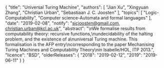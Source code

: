 {
    "title": "Universal Turing Machine",
    "authors": [
        "Jian Xu",
        "Xingyuan Zhang",
        "Christian Urban",
        "Sebastiaan J. C. Joosten"
    ],
    "topics": [
        "Logic-Computability",
        "Computer science-Automata and formal languages"
    ],
    "date": "2019-02-08",
    "notify": "sjcjoosten@gmail.com, christian.urban@kcl.ac.uk",
    "abstract": "\nWe formalise results from computability theory: recursive functions,\nundecidability of the halting problem, and the existence of a\nuniversal Turing machine. This formalisation is the AFP entry\ncorresponding to the paper Mechanising Turing Machines and Computability Theory\nin Isabelle/HOL, ITP 2013.",
    "licence": "BSD",
    "olderReleases": {
        "2018": "2019-02-12",
        "2019": "2019-06-11"
    }
}
